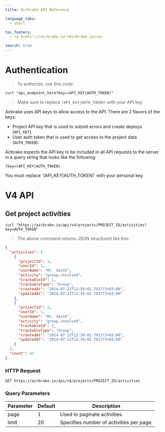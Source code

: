 ```yaml
---
title: Airbrake API Reference

language_tabs:
  - shell

toc_footers:
  - <a href="://airbrake.io">Airbrake.io</a>

search: true
---
```


# Authentication

> To authorize, use this code:

```shell
curl "api_endpoint_here?key=(API_KEY|AUTH_TOKEN)"
```

> Make sure to replace `(API_KEY|AUTH_TOKEN)` with your API key.

Airbrake uses API keys to allow access to the API. There are 2 flavors of the keys:

- Project API key that is used to submit errors and create deploys (`API_KEY`).
- User auth token that is used to get access to the project data (`AUTH_TOKEN`).

Airbrake expects the API key to be included in all API requests to the server in a query string that looks like the following:

`?key=(API_KEY|AUTH_TOKEN)`

<aside class="notice">
You must replace `(API_KEY|AUTH_TOKEN)` with your personal key.
</aside>

# V4 API

## Get project activities

```shell
curl "https://airbrake.io/api/v4/projects/PROJECT_ID/activities?key=AUTH_TOKEN"
```

> The above command returns JSON structured like this:

```json
{
  "activities": [
    {
      "projectId": 1,
      "userId": 1,
      "userName": "Mr. Smith",
      "activity": "group.resolved",
      "trackableId": 1,
      "trackableType": "Group",
      "createdAt": "2014-07-22T11:59:01.791773+03:00",
      "updatedAt": "2014-07-22T11:59:01.791773+03:00"
    },
    {
      "projectId": 1,
      "userId": 1,
      "userName": "Mr. Smith",
      "activity": "group.resolved",
      "trackableId": 2,
      "trackableType": "Group",
      "createdAt": "2014-07-22T12:59:01.791773+03:00",
      "updatedAt": "2014-07-22T12:59:01.791773+03:00"
    }
  ],
  "count": 42
}
```

### HTTP Request

`GET https://airbrake.io/api/v4/projects/PROJECT_ID/activities`

### Query Parameters

Parameter | Default | Description
--------- | ------- | -----------
page | 1 | Used to paginate activities.
limit | 20 | Specifies number of activities per page.
